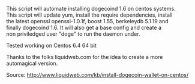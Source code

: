 This script will automate installing dogecoind 1.6 on centos systems.  
This script will update yum, install the require dependencies, install  
the latest openssl openssl-1.0.1f, boost 1.55, berkeleydb 5.1.19 and  
finally dogecoind 1.6. It will also get a base config and create a  
non priviledged user "doge" to run the daemon under.  

Tested working on Centos 6.4 64 bit

Thanks to the folks liquidweb.com for the idea to create a more  
automagical version.

Source: http://www.liquidweb.com/kb/install-dogecoin-wallet-on-centos/
